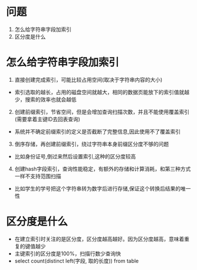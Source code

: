# 问题
1. 怎么给字符串字段加索引
2. 区分度是什么

# 怎么给字符串字段加索引
1. 直接创建完成索引，可能比较占用空间(取决于字符串内容的大小)
  - 索引选取的越长，占用的磁盘空间就越大，相同的数据页能放下的索引值就越少，搜索的效率也就会越低

2. 创建前缀索引，节省空间，但是会增加查询扫描次数，并且不能使用覆盖索引(需要拿着主键ID去回表查询)
  - 系统并不确定前缀索引的定义是否截断了完整信息,因此使用不了覆盖索引

3. 倒序存储，再创建前缀索引，绕过字符串本身前缀区分度不够的问题
  - 比如身份证号,倒过来然后设置索引,这种的区分度较高

4. 创建hash字段索引，查询性能稳定，有额外的存储和计算消耗，和第三种方式一样不支持范围扫描
  - 比如学生的学号把这个字符串转为数字后进行存储,保证这个转换后结果的唯一性

# 区分度是什么
- 在建立索引时关注的是区分度，区分度越高越好。因为区分度越高，意味着重复的键值越少
- 主键索引的区分度是100%，扫描行数少查询快
- select count(distinct left(字段, 取的长度)) from table
